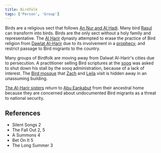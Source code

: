 ```yaml
---
title: Birdfolk
tags: ['Person', 'Group']
---
```

Birds are a religious sect that follows [An Nur and Al Hadi](/_wiki/an-nur-and-al-hadi.md). Many bird [Rasul](/_wiki/rasul.md) can transform into birds. Birds are the only sect without a holy family and representative. The [Al Harir](/_wiki/al-harir.md) dynasty attempted to erase the practice of Bird religion from [Dawlat Al-Harir](/_wiki/dawlat-al-harir.md) due to its involvement in a [prophecy](/_wiki/prophecy.md), and restrict passage to Bird migrants to the country.

Many groups of Birdfolk are moving away from Dalwat Al-Harir's cities due to persecution. A practitioner selling Bird scriptures at the [sooq](/_wiki/sooq.md) was asked to shut down his stall by the sooq administration, because of a lack of interest. The [Bird mosque](/_wiki/bird-mosque.md) that [Zach](/_wiki/zach.md) and [Leila](/_wiki/leila.md) visit is hidden away in an unassuming building.

[The Al-Harir sisters](/_wiki/arias-sisters.md) return to [Abu Eankabut](/_wiki/abu-eankabut.md) from their ancestral home because they are concerned about undocumented Bird migrants as a threat to national security.

## References
- Silent Songs 2
- The Fall Out 2, 5
- A Summons 4
- Bet On It 5
- The Long Summer 3
